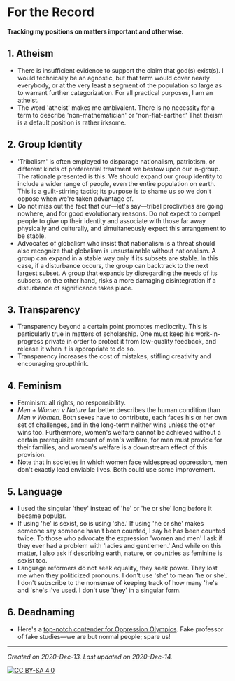 # For the Record

**Tracking my positions on matters important and otherwise.**

## 1. Atheism

* There is insufficient evidence to support the claim that god(s) exist(s). I would technically be an agnostic, but that term would cover nearly everybody, or at the very least a segment of the population so large as to warrant further categorization. For all practical purposes, I am an atheist.
* The word 'atheist' makes me ambivalent. There is no necessity for a term to describe 'non-mathematician' or 'non-flat-earther.' That theism is a default position is rather irksome.

## 2. Group Identity

* 'Tribalism' is often employed to disparage nationalism, patriotism, or different kinds of preferential treatment we bestow upon our in-group. The rationale presented is this: We should expand our group identity to include a wider range of people, even the entire population on earth. This is a guilt-stirring tactic; its purpose is to shame us so we don't oppose when we're taken advantage of.
* Do not miss out the fact that our&mdash;let's say&mdash;tribal proclivities are going nowhere, and for good evolutionary reasons.  Do not expect to compel people to give up their identity and associate with those far away physically and culturally, and simultaneously expect this arrangement to be stable. 
* Advocates of globalism who insist that nationalism is a threat should also recognize that globalism is unsustainable without nationalism. A group can expand in a stable way only if its subsets are stable. In this case, if a disturbance occurs, the group can backtrack to the next largest subset. A group that expands by disregarding the needs of its subsets, on the other hand, risks a more damaging disintegration if a disturbance of significance takes place. 

## 3. Transparency

* Transparency beyond a certain point promotes mediocrity. This is particularly true in matters of scholarship. One must keep his work-in-progress private in order to protect it from low-quality feedback, and release it when it is appropriate to do so.
* Transparency increases the cost of mistakes, stifling creativity and encouraging groupthink.

## 4. Feminism

* Feminism: all rights, no responsibility.
* *Men + Women v Nature* far better describes the human condition than *Men v Women*. Both sexes have to contribute, each faces his or her own set of challenges, and in the long-term neither wins unless the other wins too. Furthermore, women's welfare cannot be achieved without a certain prerequisite amount of men's welfare, for men must provide for their families, and women's welfare is a downstream effect of this provision. 
* Note that in societies in which women face widespread oppression, men don't exactly lead enviable lives. Both could use some improvement.

## 5. Language

* I used the singular 'they' instead of 'he' or 'he or she' long before it became popular. 
* If using 'he' is sexist, so is using 'she.' If using 'he or she' makes someone say someone hasn't been counted, I say he has been counted twice. To those who advocate the expression 'women and men' I ask if they ever had a problem with 'ladies and gentlemen.' And while on this matter, I also ask if describing earth, nature, or countries as feminine is sexist too.
* Language reformers do not seek equality, they seek power. They lost me when they politicized pronouns. I don't use 'she' to mean 'he or she'. I don't subscribe to the nonsense of keeping track of how many 'he's and 'she's I've used. I don't use 'they' in a singular form.

## 6. Deadnaming

* Here's a [top-notch contender for Oppression Olympics](/source%20files/How%20to%20Discuss%20a%20Person's%20Transition%20in%20a%20Respectful%20Way.html). Fake professor of fake studies&mdash;we are but normal people; spare us!

---

*Created on 2020-Dec-13. Last updated on 2020-Dec-14.* 

[![CC BY-SA 4.0][cc0-image]][cc0]

[cc0]: https://raw.githubusercontent.com/13saints/licenses/main/CC0.txt
[cc0-image]: https://licensebuttons.net/l/zero/1.0/88x31.png
